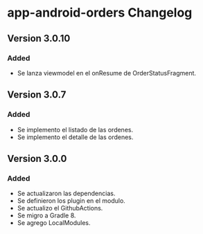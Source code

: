 # app-android-orders Changelog

## Version 3.0.10
### Added
- Se lanza viewmodel en el onResume de OrderStatusFragment.

## Version 3.0.7
### Added
- Se implemento el listado de las ordenes.
- Se implemento el detalle de las ordenes.

## Version 3.0.0
### Added
- Se actualizaron las dependencias.
- Se definieron los plugin en el modulo.
- Se actualizo el GithubActions.
- Se migro a Gradle 8.
- Se agrego LocalModules.